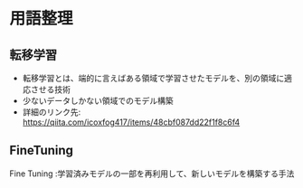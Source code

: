 # 用語整理

## 転移学習
- 転移学習とは、端的に言えばある領域で学習させたモデルを、別の領域に適応させる技術
- 少ないデータしかない領域でのモデル構築
- 詳細のリンク先: https://qiita.com/icoxfog417/items/48cbf087dd22f1f8c6f4

## FineTuning
Fine Tuning :学習済みモデルの一部を再利用して、新しいモデルを構築する手法